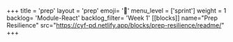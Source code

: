 +++
title = 'prep'
layout = 'prep'
emoji= '📝'
menu_level = ['sprint']
weight = 1
backlog= 'Module-React'
backlog_filter= 'Week 1'
[[blocks]]
name="Prep Resilience"
src="https://cyf-pd.netlify.app/blocks/prep-resilience/readme/"
+++


